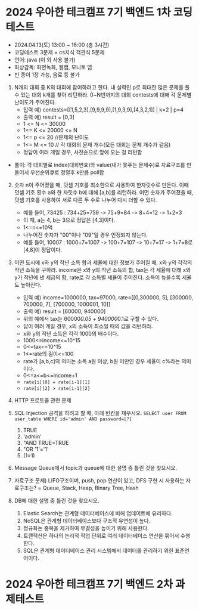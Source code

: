 # 2024 우아한 테크캠프 7기 백엔드 1차 코딩테스트
- 2024.04.13(토) 13:00 ~ 16:00 (총 3시간)
- 코딩테스트 3문제 + cs지식 객관식 5문제
- 언어: java (이 외 사용 불가)
- 화상감독: 화면녹화, 웹캡, 모니토 앱
- 빈 종이 1장 가능, 음료 등 불가

1. N개의 대회 중 K의 대회에 참여하려고 한다. 내 실력인 p로 최대한 많은 문제를 풀 수 있는 대회 k개를 찾아 리턴하라.
   0~N번까지의 대회 contests에 대해 각 문제별 난이도가 주어진다.
   - 입력 예) contests=[[1,5,2,3],[9,9,9,9],[1,9,3,9],[4,3,2,1]] | k=2 | p=4
   - 출력 예) result = [0,3]
   - 1 <= N <= 30000
   - 1<= K <= 20000 <= N
   - 1<= p <= 20 //문제의 난이도
   - 1<= M <= 10 // 각 대회의 문제 개수(모든 대회는 문제 개수가 같음)
   - 정답이 여러 개일 경우, 사전순으로 앞에 오는 걸 리턴함
- 풀이: 각 대회별로 index(대회번호)와 value(내가 못푸는 문제수)로 자료구조를 만들어서 우선순위큐로 정렬후 k만큼 poll함
   
2. 숫자 n이 주어졌을 때, 덧셈 기호를 최소한으로 사용하여 한자릿수로 만든다. 이때 덧셈 기호 횟수 a와 한 자릿수 b에 대해 [a,b]를 리턴하라.
   어떤 숫자가 주어졌을 때, 덧셈 기호를 사용하여 서로 다른 두 수로 나누어 다시 더할 수 있다.
   - 예를 들어, 73425 : 734+25=759 -> 75+9=84 -> 8+4=12 -> 1+2=3
   - 이 때, a는 4, b는 3으로 정답은 [4,3]이다.
   - 1<=n<=10억
   - 나누어진 숫자가 "00"이나 "09"일 경우 인정되지 않는다.
   - 예를 들어, 10007 : 1000+7=1007 -> 100+7=107 -> 10+7=17 -> 1+7=8로 [4,8]이 정답이다.

3. 어떤 도시에 x와 y의 작년 소득 합과 세율에 대한 정보가 주어질 때, x와 y의 각각의 작년 소득을 구하라.
   income은 x와 y의 작년 소득의 합, tax는 각 세율에 대해 x와 y가 작년에 낸 세금의 합, rate로 각 소득별 세율이 주어진다.
   소득이 높을수록 세율도 높아진다.
   - 입력 예) income=1000000, tax=97000, rate=[[0,300000, 5], [300000, 700000, 7], [700000, 1000001, 10]]
   - 출력 예) result = [60000, 940000]
   - 위의 예에서 tax는 60000*0.05 + 940000*0.1로 구할 수 있다.
   - 답이 여러 개일 경우, x의 소득이 최소일 때의 값을 리턴하라.
   - x와 y의 작년 소득은 각각 1000의 배수이다.
   - 1000<=income<=10^15
   - 0<=tax<=10^15
   - 1<=rate의 길이<=100
   - rate가 [a,b,c]의 의미는 소득 a원 이상, b원 미만인 경우 세율이 c%라는 의미이다.
   - 0<=a<=b<=income+1
   - `rate[i][0] = rate[i-1][1]`
   - `rate[i][2] > rate[i-1][2]`

4. HTTP 프로토콜 관련 문제
5. SQL Injection 공격을 하려고 할 때, 아래 빈칸을 채우시오.
   `SELECT user FROM user_table WHERE id='admin' AND password=[?]`
   1. TRUE
   2. 'admin'
   3. "AND TRUE=TRUE
   4. "OR '1'='1'
   5. (1=1)
6. Message Queue에서 topic과 queue에 대한 설명 증 틀린 것을 찾으시오.
7. 자료구조 문제) LIFO구조이며, push, pop 연산이 있고, DFS 구현 시 사용하는 자료구조는? = Queue, Stack, Heap, Binary Tree, Hash
8. DB에 대한 설명 중 틀린 것을 찾으시오.
   1. Elastic Search는 관계형 데이터베이스에 비해 업데이트에 유리하다.
   2. NoSQL은 관계형 데이터베이스보다 구조적 유연성이 높다.
   3. 정규화는 중복을 제거하여 무결성을 높이기 위해 사용한다.
   4. 트랜잭션은 하나의 논리적 작업 단위로 여러 데이터베이스 연산을 묶어서 수행한다.
   5. SQL은 관계형 데이터베이스 관리 시스템에서 데이터를 관리하기 위한 표준언어이다.

# 2024 우아한 테크캠프 7기 백엔드 2차 과제테스트